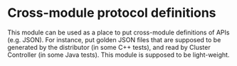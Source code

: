 # Cross-module protocol definitions

This module can be used as a place to put cross-module definitions of APIs
(e.g. JSON). For instance, put golden JSON files that are supposed to be
generated by the distributor (in some C++ tests), and read by Cluster
Controller (in some Java tests). This module is supposed to be light-weight.
